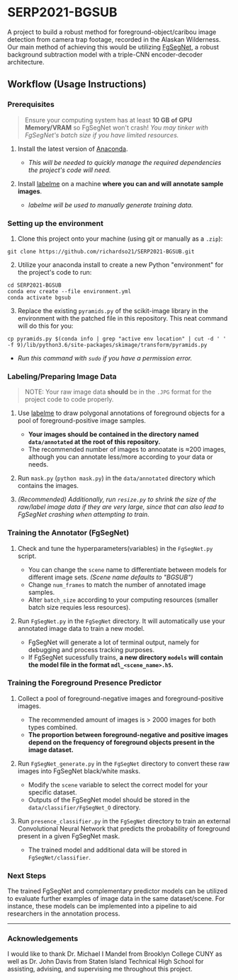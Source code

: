 # SERP2021-BGSUB

A project to build a robust method for foreground-object/caribou image detection from camera trap footage, recorded in the Alaskan Wilderness. Our main method of achieving this would be utilizing [FgSegNet](https://github.com/lim-anggun/FgSegNet), a robust background subtraction model with a triple-CNN encoder-decoder architecture.

## Workflow (Usage Instructions)

### Prerequisites

> Ensure your computing system has at least **10 GB of GPU Memory/VRAM** so FgSegNet won't crash! _You may tinker with FgSegNet's batch size if you have limited resources._

1. Install the latest version of [Anaconda](https://www.anaconda.com/products/individual).

    - _This will be needed to quickly manage the required dependencies the project's code will need._

2. Install [labelme](https://github.com/wkentaro/labelme) on a machine **where you can and will annotate sample images**.

    - _labelme will be used to manually generate training data._

### Setting up the environment

1. Clone this project onto your machine (using git or manually as a `.zip`):

```
git clone https://github.com/richardso21/SERP2021-BGSUB.git
```

2. Utilize your anaconda install to create a new Python "environment" for the project's code to run:

```
cd SERP2021-BGSUB
conda env create --file environment.yml
conda activate bgsub
```

3. Replace the existing `pyramids.py` of the scikit-image library in the environment with the patched file in this repository. This neat command will do this for you:

```
cp pyramids.py $(conda info | grep "active env location" | cut -d ' ' -f 9)/lib/python3.6/site-packages/skimage/transform/pyramids.py
```

-   _Run this command with `sudo` if you have a permission error._

### Labeling/Preparing Image Data

> NOTE: Your raw image data **should** be in the `.JPG` format for the project code to code properly.

1. Use [labelme](https://github.com/wkentaro/labelme) to draw polygonal annotations of foreground objects for a pool of foreground-positive image samples.

    - **Your images should be contained in the directory named `data/annotated` at the root of this repository.**
    - The recommended number of images to annoatate is ≈200 images, although you can annotate less/more according to your data or needs.

2. Run `mask.py` (`python mask.py`) in the `data/annotated` directory which contains the images.

3. _(Recommended) Additionally, run `resize.py` to shrink the size of the raw/label image data if they are very large, since that can also lead to FgSegNet crashing when attempting to train._

### Training the Annotator (FgSegNet)

1. Check and tune the hyperparameters(variables) in the `FgSegNet.py` script.

    - You can change the `scene` name to differentiate between models for different image sets. _(Scene name defaults to "BGSUB")_
    - Change `num_frames` to match the number of annotated image samples.
    - Alter `batch_size` according to your computing resources (smaller batch size requies less resources).

2. Run `FgSegNet.py` in the `FgSegNet` directory. It will automatically use your annotated image data to train a new model.
    - FgSegNet will generate a lot of terminal output, namely for debugging and process tracking purposes.
    - If FgSegNet sucessfully trains, **a new directory `models` will contain the model file in the format `mdl_<scene_name>.h5`.**

### Training the Foreground Presence Predictor

1.  Collect a pool of foreground-negative images and foreground-positive images.

    -   The recommended amount of images is > 2000 images for both types combined.
    -   **The proportion between foreground-negative and positive images depend on the frequency of foreground objects present in the image dataset.**

2.  Run `FgSegNet_generate.py` in the `FgSegNet` directory to convert these raw images into FgSegNet black/white masks.

    -   Modify the `scene` variable to select the correct model for your specific dataset.
    -   Outputs of the FgSegNet model should be stored in the `data/classifier/FgSegNet_O` directory.

3.  Run `presence_classifier.py` in the `FgSegNet` directory to train an external Convolutional Neural Network that predicts the probability of foreground present in a given FgSegNet mask.

    -   The trained model and additional data will be stored in `FgSegNet/classifier`.

### Next Steps

The trained FgSegNet and complementary predictor models can be utilized to evaluate further examples of image data in the same dataset/scene. For instance, these models can be implemented into a pipeline to aid researchers in the annotation process.

---

### Acknowledgements

I would like to thank Dr. Michael I Mandel from Brooklyn College CUNY as well as Dr. John Davis from Staten Island Technical High School for assisting, advising, and supervising me throughout this project.
